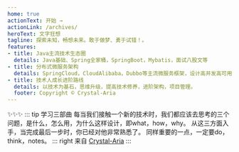 ```yaml
---
home: true
actionText: 开始 →
actionLink: /archives/
heroText: 文字狂想
tagline: 探索未知，畅想未来。敢于做梦、勇于试错！。
features:
- title: Java主流技术生态圈
  details: Java基础、Spring全家桶，SpringBoot，Mybatis，面试八股文等
- title: 分布式微服务架构
  details: SpringCloud，CloudAlibaba，Dubbo等主流微服务框架，设计高并发高可用架构。
- title: 技术人成长进阶路线
  details: 以技术为基石，思维升级，提高技术修养，进阶架构，项目管理。
  footer: Copyright © Crystal-Aria
---
```


✨✨✨
::: tip 学习三部曲
每当我们接触一个新的技术时，我们都应该去思考的三个问题，是什么，怎么用，为什么这样设计，即what，how，why。
从这三方面入手，当完成最后一步时，你已经对他非常熟悉了。 同样重要的一点，一定要do，think，notes。
::: right
来自 [Crystal-Aria](https://blog.allms.cn)
:::


